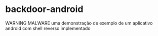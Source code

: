 # backdoor-android
WARNING MALWARE uma demonstração de exemplo de um aplicativo android com shell reverso implementado 
